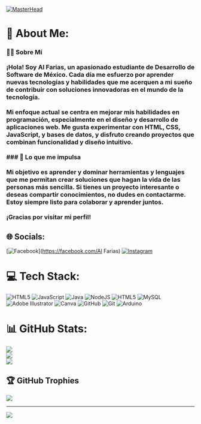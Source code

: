 [![MasterHead](https://i.pinimg.com/originals/77/ca/a3/77caa32884d735d439ade45ba37feaf2.gif)](https://arjuncvinod.github.io)

# 💫 About Me:
### 👨‍💻 Sobre Mí<br><br>¡Hola! Soy Al Farias, un apasionado estudiante de Desarrollo de Software de México. Cada día me esfuerzo por aprender nuevas tecnologías y habilidades que me acerquen a mi sueño de contribuir con soluciones innovadoras en el mundo de la tecnología. <br><br>Mi enfoque actual se centra en mejorar mis habilidades en programación, especialmente en el diseño y desarrollo de aplicaciones web. Me gusta experimentar con HTML, CSS, JavaScript, y bases de datos, y disfruto creando proyectos que combinan funcionalidad y diseño intuitivo.<br><br>### 🚀 Lo que me impulsa<br><br>Mi objetivo es aprender y dominar herramientas y lenguajes que me permitan crear soluciones que hagan la vida de las personas más sencilla. Si tienes un proyecto interesante o deseas compartir conocimientos, no dudes en contactarme. Estoy siempre listo para colaborar y aprender juntos.<br><br>¡Gracias por visitar mi perfil!


## 🌐 Socials:
[![Facebook](https://img.shields.io/badge/Facebook-%231877F2.svg?logo=Facebook&logoColor=white)](https://facebook.com/Al Farias) [![Instagram](https://img.shields.io/badge/Instagram-%23E4405F.svg?logo=Instagram&logoColor=white)](https://instagram.com/fariasluvmee) 

# 💻 Tech Stack:
![HTML5](https://img.shields.io/badge/html5-%23E34F26.svg?style=for-the-badge&logo=html5&logoColor=white) ![JavaScript](https://img.shields.io/badge/javascript-%23323330.svg?style=for-the-badge&logo=javascript&logoColor=%23F7DF1E) ![Java](https://img.shields.io/badge/java-%23ED8B00.svg?style=for-the-badge&logo=openjdk&logoColor=white) ![NodeJS](https://img.shields.io/badge/node.js-6DA55F?style=for-the-badge&logo=node.js&logoColor=white) ![HTML5](https://img.shields.io/badge/html5-%23E34F26.svg?style=for-the-badge&logo=html5&logoColor=white) ![MySQL](https://img.shields.io/badge/mysql-4479A1.svg?style=for-the-badge&logo=mysql&logoColor=white) ![Adobe Illustrator](https://img.shields.io/badge/adobe%20illustrator-%23FF9A00.svg?style=for-the-badge&logo=adobe%20illustrator&logoColor=white) ![Canva](https://img.shields.io/badge/Canva-%2300C4CC.svg?style=for-the-badge&logo=Canva&logoColor=white) ![GitHub](https://img.shields.io/badge/github-%23121011.svg?style=for-the-badge&logo=github&logoColor=white) ![Git](https://img.shields.io/badge/git-%23F05033.svg?style=for-the-badge&logo=git&logoColor=white) ![Arduino](https://img.shields.io/badge/-Arduino-00979D?style=for-the-badge&logo=Arduino&logoColor=white)
# 📊 GitHub Stats:
![](https://github-readme-stats.vercel.app/api?username=fariascode&theme=dark&hide_border=false&include_all_commits=false&count_private=false)<br/>
![](https://github-readme-streak-stats.herokuapp.com/?user=fariascode&theme=dark&hide_border=false)<br/>
![](https://github-readme-stats.vercel.app/api/top-langs/?username=fariascode&theme=dark&hide_border=false&include_all_commits=false&count_private=false&layout=compact)

## 🏆 GitHub Trophies
![](https://github-profile-trophy.vercel.app/?username=fariascode&theme=dark&no-frame=false&no-bg=true&margin-w=4)

---
[![](https://visitcount.itsvg.in/api?id=fariascode&icon=0&color=6)](https://visitcount.itsvg.in)

<!-- Proudly created with GPRM ( https://gprm.itsvg.in ) -->
